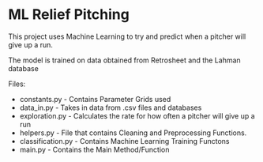 # ML Relief Pitching

This project uses Machine Learning to try and predict when a pitcher will give up a run.

The model is trained on data obtained from Retrosheet and the Lahman database

Files:
- constants.py - Contains Parameter Grids used
- data_in.py - Takes in data from .csv files and databases
- exploration.py - Calculates the rate for how often a pitcher will give up a run
- helpers.py - File that contains Cleaning and Preprocessing Functions.
- classification.py - Contains Machine Learning Training Functons
- main.py - Contains the Main Method/Function
